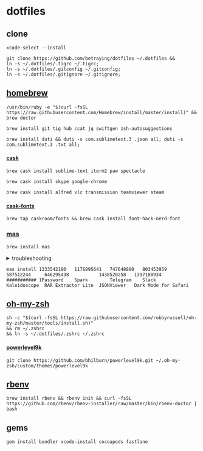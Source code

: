 # dotfiles

## clone
```shell
xcode-select --install
```
```shell
git clone https://github.com/betraying/dotfiles ~/.dotfiles &&
ln -s ~/.dotfiles/.tigrc ~/.tigrc;
ln -s ~/.dotfiles/.gitconfig ~/.gitconfig;
ln -s ~/.dotfiles/.gitignore ~/.gitignore;
```

## [homebrew](https://github.com/Homebrew/brew)
```shell
/usr/bin/ruby -e "$(curl -fsSL https://raw.githubusercontent.com/Homebrew/install/master/install)" && brew doctor
```

```shell
brew install git tig hub ccat jq swiftgen zsh-autosuggestions
```

```shell
brew install duti && duti -s com.sublimetext.3 .json all; duti -s com.sublimetext.3 .txt all;
```

#### [cask](https://github.com/Homebrew/homebrew-cask)

```shell
brew cask install sublime-text iterm2 paw spectacle
```

```shell
brew cask install skype google-chrome
```

```shell
brew cask install alfred vlc transmission teamviewer steam
```

#### [cask-fonts](https://github.com/Homebrew/homebrew-cask-fonts)

```shell
brew tap caskroom/fonts && brew cask install font-hack-nerd-font
```

### [mas](https://github.com/mas-cli/mas)

```shell
brew install mas
```

<details>
  <summary>troubleshooting</summary>
  
```shell
sudo mkdir /usr/local/Frameworks && sudo chown $(whoami):admin /usr/local/Frameworks
```
</details>

```shell
mas install 1333542190   1176895641   747648890   803453959   587512244     646295438           1438520258   1397180934
########### 1Password    Spark        Telegram    Slack       Kaleidoscope  RAR Extractor Lite  JSONViewer   Dark Mode for Safari
```

## [oh-my-zsh](https://github.com/robbyrussell/oh-my-zsh)
```shell
sh -c "$(curl -fsSL https://raw.githubusercontent.com/robbyrussell/oh-my-zsh/master/tools/install.sh)" 
&& rm ~/.zshrc
&& ln -s ~/.dotfiles/.zshrc ~/.zshrc
```

#### [powerlevel9k](https://github.com/bhilburn/powerlevel9k)
```shell
git clone https://github.com/bhilburn/powerlevel9k.git ~/.oh-my-zsh/custom/themes/powerlevel9k
```

## [rbenv](https://github.com/rbenv/rbenv)
```shell
brew install rbenv && rbenv init && curl -fsSL https://github.com/rbenv/rbenv-installer/raw/master/bin/rbenv-doctor | bash
```

## gems
```shell
gem install bundler xcode-install cocoapods fastlane 
```
